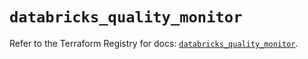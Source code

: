 # `databricks_quality_monitor`

Refer to the Terraform Registry for docs: [`databricks_quality_monitor`](https://registry.terraform.io/providers/databricks/databricks/1.51.0/docs/resources/quality_monitor).
